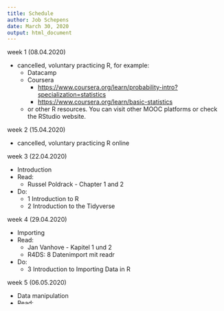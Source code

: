 ```yaml
---
title: Schedule
author: Job Schepens
date: March 30, 2020
output: html_document
---
```


week 1 (08.04.2020)  

- cancelled, voluntary practicing R, for example:
	- Datacamp 
	- Coursera
		- https://www.coursera.org/learn/probability-intro?specialization=statistics
		- https://www.coursera.org/learn/basic-statistics
	- or other R resources. You can visit other MOOC platforms or check the RStudio website.  

week 2 (15.04.2020) 

- cancelled, voluntary practicing R online

week 3 (22.04.2020) 

- Introduction
- Read: 
	- Russel Poldrack - Chapter 1 and 2
- Do: 
	- 1 Introduction to R
	- 2 Introduction to the Tidyverse

week 4 (29.04.2020)

- Importing
- Read:
	- Jan Vanhove - Kapitel 1 und 2 
	- R4DS: 8 Datenimport mit readr
- Do:
	- 3 Introduction to Importing Data in R

week 5 (06.05.2020)

- Data manipulation
- Read:
	- R4DS: 
		- 2 Workflow: Grundlagen
		- 3 Datentransformation mit dplyr
- Do:
	- 5 Cleaning Data in R

week 6 (13.05.2020)

- The exploratory data analysis workflow
- Read: 
	- R4DS: 
		- 4 Workflow: Skripte
		- 5 Explorative Datenanalyse
		- 6 Workflow: Projekte
- Do:
	- 6 Introduction to Data in R

week 7 (20.05.2020)

- Working with variables
- Read:
	- Russel Poldrack - Chapter 3 
- Do:
	- 8 Exploratory Data Analysis in R
	- 9 Case Study: Exploratory Data Analysis in R (optional)

week 8 (27.05.2020)

- Visualization
- Read:
	- Russel Poldrack - Chapter 4
	- R4DS: 1 Datenvisualisierung mit ggplot2
- Do:
	- 14 Data Visualization with ggplot2 (Part 1)
	- 15 Visualization Best Practices in R (optional)
	- A special end of data section assignment


week 9 (03.06.2020)

- Start of focus on statistics: Fitting models
- Read:
	- Russel Poldrack - Chapter 5
	- Jan Vanhove: Chapters 3
- Do 
	- Foundations of Probability in R


week 10 (10.06.2020) 

- Start of focus on statistics: Probability
- Read:
	- Russel Poldrack - Chapter 6
	- Jan Vanhove: Chapters 4
- Do 
	- Foundations of Probability in R


week 11 (17.06.2020)

- Foundations 1: sampling, 
- Read:
	- Russel Poldrack: Chapters 7, (8)
	- Jan Vanhove: Chapters 5
- Do: 
	- Experimental Design in R


week 12 (24.06.2020) 

- Foundations 2: hypothesis testing, confidence intervals
- Read:
	- Russel Poldrack: Chapters 9, (10)
	- Jan Vanhove: Chapters 6
- Do:
	- Foundations of Inference in R 


week 13 (01.07.2020)

- Inference: comparing means and proportions, chi-square test
- Read:
	- Russel Poldrack: Chapters 12, 13
	- Jan Vanhove: Chapters 12, 13
- Do
	- Inference for Categorical Data in R


week 14 (08.07.2020)

- Regression: Correlation, simple regression
- Read:
	- Russel Poldrack: Chapter 14
	- Jan Vanhove: Teil III
- Do:
	- 16 Correlation and Regression in R


week 15 (15.07.2020)

- Regression: Simple regression
- Read:
	- Russel Poldrack: Chapter 15
	- Jan Vanhove: Teil III
- Do:
	- Modeling with Data in the Tidyverse (optional)
	- Multiple and Logistic Regression in R (optional)


week 16 (22.07.2020)

- Presentation of final projects (for those who choose to do a Modulpruefung)


Bonus

- Modeling
- Read: R4DS: 
	- R4DS: TEIL IV - Modellieren 
		- 18 Grundlagen der Modellierung mit modelr 
		- 19 Modelle erstellen
		- 20 Viele Modelle mit purrr und broom (optional)
- Do:
	- 17 Modeling with Data in the Tidyverse
	- A special end of stats section assignment



- Kommunizieren
- Read
	- Russel Poldrack: Chapter 17 Doing reproducible research
	- R4DS: 
		- 21 R Markdown
		- 22 Grafik für Kommunikation mit ggplot2
		- 23 R-Markdown-Formate
		- 24 R-Markdown-Workflow
- Do:
	- 19 Communicating with Data in the Tidyverse
	- Reproducible report assignment
